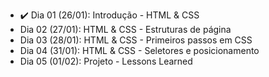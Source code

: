 - :heavy_check_mark: Dia 01 (26/01): Introdução - HTML & CSS
- <!--:heavy_check_mark:--> Dia 02 (27/01): HTML & CSS - Estruturas de página
- <!--:heavy_check_mark:--> Dia 03 (28/01): HTML & CSS - Primeiros passos em CSS
- <!--:heavy_check_mark:--> Dia 04 (31/01): HTML & CSS - Seletores e posicionamento
- <!--:heavy_check_mark:--> Dia 05 (01/02): Projeto - Lessons Learned
